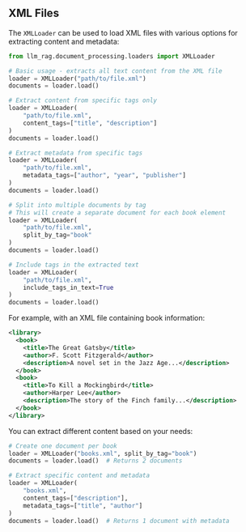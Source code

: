 ## XML Files

The `XMLLoader` can be used to load XML files with various options for extracting content and metadata:

```python
from llm_rag.document_processing.loaders import XMLLoader

# Basic usage - extracts all text content from the XML file
loader = XMLLoader("path/to/file.xml")
documents = loader.load()

# Extract content from specific tags only
loader = XMLLoader(
    "path/to/file.xml",
    content_tags=["title", "description"]
)
documents = loader.load()

# Extract metadata from specific tags
loader = XMLLoader(
    "path/to/file.xml",
    metadata_tags=["author", "year", "publisher"]
)
documents = loader.load()

# Split into multiple documents by tag
# This will create a separate document for each book element
loader = XMLLoader(
    "path/to/file.xml",
    split_by_tag="book"
)
documents = loader.load()

# Include tags in the extracted text
loader = XMLLoader(
    "path/to/file.xml",
    include_tags_in_text=True
)
documents = loader.load()
```

For example, with an XML file containing book information:

```xml
<library>
  <book>
    <title>The Great Gatsby</title>
    <author>F. Scott Fitzgerald</author>
    <description>A novel set in the Jazz Age...</description>
  </book>
  <book>
    <title>To Kill a Mockingbird</title>
    <author>Harper Lee</author>
    <description>The story of the Finch family...</description>
  </book>
</library>
```

You can extract different content based on your needs:

```python
# Create one document per book
loader = XMLLoader("books.xml", split_by_tag="book")
documents = loader.load()  # Returns 2 documents

# Extract specific content and metadata
loader = XMLLoader(
    "books.xml",
    content_tags=["description"],
    metadata_tags=["title", "author"]
)
documents = loader.load()  # Returns 1 document with metadata
```
